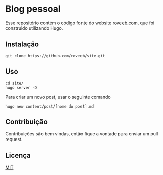 # Blog pessoal

Esse repositório contém o código fonte do website [roveeb.com](roveeb.com), que foi construido utilizando Hugo.

## Instalação

```
git clone https://github.com/roveeb/site.git
```

## Uso
```
cd site/
hugo server -D
```

Para criar um novo post, usar o seguinte comando
```
hugo new content/post/[nome do post].md
```

## Contribuição
Contribuições são bem vindas, então fique a vontade para enviar um pull request.

## Licença
[MIT](https://choosealicense.com/licenses/mit/)
